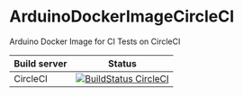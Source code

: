 # ArduinoDockerImageCircleCI
Arduino Docker Image for CI Tests on CircleCI

| Build server  | Status |
|---------------|--------|
| CircleCI | [![BuildStatus CircleCI](https://circleci.com/gh/JonathanSchmalhofer/ArduinoDockerImageCircleCI.svg?style=svg)](https://circleci.com/gh/JonathanSchmalhofer/ArduinoDockerImageCircleCI) |
